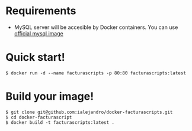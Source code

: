 # Requirements
* MySQL server will be accesible by Docker containers. You can use [official mysql image](https://hub.docker.com/r/mysql/mysql-server/)

# Quick start!
```
$ docker run -d --name facturascripts -p 80:80 facturascripts:latest
```

# Build your image!
```
$ git clone git@github.com:ialejandro/docker-facturascripts.git
$ cd docker-facturascript
$ docker build -t facturascripts:latest .
```

